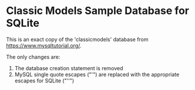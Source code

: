 # Classic Models Sample Database for SQLite

This is an exact copy of the 'classicmodels' database from https://www.mysqltutorial.org/.

The only changes are:

1) The database creation statement is removed
2) MySQL single quote escapes ("\'") are replaced with the appropriate escapes for SQLite ("''")